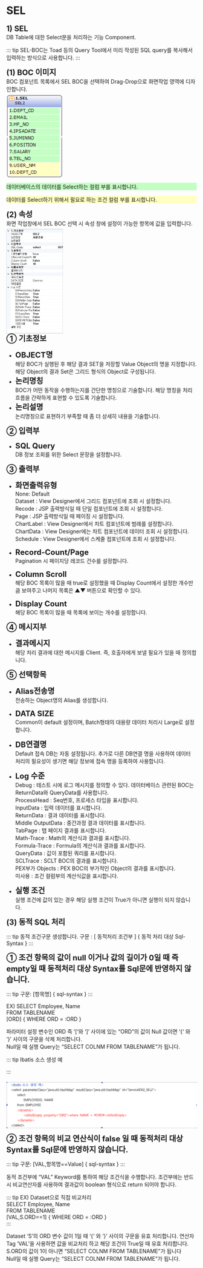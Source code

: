 # SEL

<!--SEL-->
<b style="font-size: 20px">1) SEL</b> <br/>
DB Table에 대한 Select문을 처리하는 기능 Component.
<!-- Remark -->
::: tip <Badge type="tip" text="Remark" vertical="middle" /> 
SEL-BOC는 Toad 등의 Query Tool에서 미리 작성된 SQL query를 복사해서 입력하는 방식으로 사용합니다.
:::
<!-- -->

<b style="font-size: 20px">(1) BOC 이미지</b><br/>
BOC 컴포넌트 목록에서 SEL BOC을 선택하여 Drag-Drop으로 화면작업 영역에 디자인합니다. <br/>
<img src="../../.vuepress\public\documentation\service-model\BOC\DataBaseBOC\SELBoc(2).png" style="position: relative;top: 5px; width:150px;"> <br/>
<p style="background-color: rgb(195, 255, 195);">데이터베이스의 데이터를 Select하는 컬럼 부를 표시합니다.</p> 
<p style="background-color: rgb(255, 255, 193);">데이터를 Select하기 위해서 필요로 하는 조건 컬럼 부를 표시합니다.</p>

<b style="font-size: 20px">(2) 속성</b><br/>
화면 작업창에서 SEL BOC 선택 시 속성 창에 설정이 가능한 항목에 값을 입력합니다.<br/>
<img src="../../.vuepress\public\documentation\service-model\BOC\DataBaseBOC\Property(7).png" style="position: relative;top: 5px; width:150px;"> <br/>
<b style="font-size: 20px">➀ 기초정보 </b><br/>
- <b style="font-size: 20px">OBJECT명 </b><br/>
해당 BOC가 실행된 후 해당 결과 SET을 저장할 Value Object의 명을 지정합니다. 해당 Object의 결과 Set은 그리드 형식의 Object로 구성됩니다.<br/>
- <b style="font-size: 20px">논리명칭 </b><br/>
BOC가 어떤 동작을 수행하는지를 간단한 명칭으로 기술합니다. 해당 명칭을 처리 흐름을 간략하게 표현할 수 있도록 기술합니다.<br/>
- <b style="font-size: 20px">논리설명 </b><br/>
논리명칭으로 표현하기 부족할 때 좀 더 상세히 내용을 기술합니다.

<b style="font-size: 20px">➁ 입력부</b><br/>
- <b style="font-size: 20px">SQL Query </b><br/>
DB 정보 조회를 위한 Select 문장을 설정합니다.

<b style="font-size: 20px">➂ 출력부</b><br/>
- <b style="font-size: 20px">화면출력유형 </b><br/>
None: Default<br/>
Dataset : View Designer에서 그리드 컴포넌트에 조회 시 설정합니다. <br/>
Recode : JSP 출력방식일 때 단일 컴포넌트에 조회 시 설정합니다. <br/>
Page : JSP 출력방식일 때 페이징 시 설정합니다.<br/>
ChartLabel : View Designer에서 차트 컴포넌트에 범례를 설정합니다.<br/>
ChartData : View Designer에는 차트 컴포넌트에 데이터 조회 시 설정합니다. <br/>
Schedule : View Designer에서 스케줄 컴포넌트에 조회 시 설정합니다.<br/>

- <b style="font-size: 20px">Record-Count/Page </b><br/>
Pagination 시 페이지당 레코드 건수를 설정합니다.

- <b style="font-size: 20px">Column Scroll </b><br/>
해당 BOC 목록이 많을 때 true로 설정했을 때 Display Count에서 설정한 개수만큼 보여주고 나머지 목록은 ▲▼ 버튼으로 확인할 수 있다.

- <b style="font-size: 20px">Display Count </b><br/>
해당 BOC 목록이 많을 때 목록에 보이는 개수를 설정합니다.

<b style="font-size: 20px">➃ 메시지부</b><br/>
- <b style="font-size: 20px">결과메시지 </b><br/>
해당 처리 결과에 대한 메시지를 Client. 즉, 호출자에게 보낼 필요가 있을 때 정의합니다.

<b style="font-size: 20px">➄ 선택항목</b><br/>
- <b style="font-size: 20px">Alias전송명 </b><br/>
전송하는 Object명의 Alias를 생성합니다.

- <b style="font-size: 20px">DATA SIZE </b><br/>
Common이 default 설정이며, Batch형태의 대용량 데이터 처리시 Large로 설정합니다.

- <b style="font-size: 20px">DB연결명 </b><br/>
Default 접속 DB는 자동 설정됩니다. 추가로 다른 DB연결 명을 사용하여 데이터 처리의 필요성이 생기면 해당 정보에 접속 명을 등록하여 사용합니다.

- <b style="font-size: 20px">Log 수준 </b><br/>
Debug : 테스트 시에 로그 메시지를 정의할 수 있다. 데이터베이스 관련된 BOC는 ReturnData와 QueryData를 사용합니다.<br/>
ProcessHead : Seq번호, 프로세스 타입을 표시합니다.<br/>
InputData : 입력 데이터를 표시합니다.<br/>
ReturnData : 결과 데이터를 표시합니다.<br/>
Middle OutputData : 중간과정 결과 데이터를 표시합니다.<br/>
TabPage : 탭 페이지 결과를 표시합니다.<br/>
Math-Trace : Math의 계산식과 결과를 표시합니다.<br/>
Formula-Trace : Formula의 계산식과 결과를 표시합니다.<br/>
QueryData : 값이 포함된 쿼리를 표시합니다.<br/>
SCLTrace : SCLT BOC의 결과를 표시합니다.<br/>
PEX부가 Objects : PEX BOC의 부가적인 Object의 결과를 표시합니다.<br/>
미사용 : 조건 컬럼부의 계산식값을 표시합니다.<br/>

- <b style="font-size: 20px">실행 조건 </b><br/>
실행 조건에 값이 있는 경우 해당 실행 조건이 True가 아니면 실행이 되지 않습니다.

<b style="font-size: 20px">(3) 동적 SQL 처리</b><br/>
<!-- Remark -->
::: tip <Badge type="tip" text="Remark" vertical="middle" /> 
  동적 조건구문 생성합니다.
  구문 : [ 동적처리 조건부 ] { 동적 처리 대상 Sql-Syntax }
:::
<!-- -->
<b style="font-size: 20px">➀ 조건 항목의 값이 null 이거나 값의 길이가 0일 때 즉 empty일 때 동적처리 대상 Syntax를 Sql문에 반영하지 않습니다.</b><br/>
<!-- Remark -->
::: tip <Badge type="tip" text="Remark" vertical="middle" /> 
  구문: [항목명] { sql-syntax }
:::
<!-- -->
EX) SELECT Employee, Name <br/>
    FROM TABLENAME <br/> 
    [ORD] { WHERE ORD = :ORD }

파라미터 설정 변수인 ORD 즉 ‘[‘와 ‘]’ 사이에 있는 “ORD”의 값이 Null 값이면 ‘{‘ 와 ‘}’ 사이의 구문을 삭제 처리합니다.<br/>
Null일 때 실행 Query는 “SELECT COLNM FROM TABLENAME”가 됩니다.
<!-- Remark -->
::: tip <Badge type="tip" text="Remark" vertical="middle" /> 
Ibatis 소스 생성 예

:::
<!-- -->
<img src="../../.vuepress\public\documentation\service-model\BOC\DataBaseBOC\Ibatis.png" style="position: relative;top: 5px;"> <br/>

<b style="font-size: 20px">➁ 조건 항목의 비교 연산식이 false 일 때 동적처리 대상 Syntax를 Sql문에 반영하지 않습니다.</b><br/>
<!-- Remark -->
::: tip <Badge type="tip" text="Remark" vertical="middle" /> 
  구문: [VAL,항목명==Value] { sql-syntax }
:::
<!-- -->
동적 조건부에 “VAL” Keyword를 통하여 해당 조건식을 수행합니다. 조건부에는 반드시 비교연산자를 사용하여 결과값이 boolean 형식으로 return 되어야 합니다.
<!-- Remark -->
::: tip <Badge type="tip" text="Remark" vertical="middle" /> 
  EX) Dataset으로 직접 비교처리 <br/>
    SELECT Employee, Name <br/>
    FROM TABLENAME<br/>
    [VAL,S.ORD==1] { WHERE ORD = :ORD }<br/>
:::
<!-- -->

Dataset ‘S’의 ORD 변수 값이 1일 때 ‘{‘ 와 ‘}’ 사이의 구문을 유효 처리합니다. 연산자 Tag ‘VAL’을 사용하면 값을 비교처리 하고 해당 조건이 True일 때 유효 처리합니다. <br/>
S.ORD의 값이 1이 아니면 “SELECT COLNM FROM TABLENAME”가 됩니다<br/>
Null일 때 실행 Query는 “SELECT COLNM FROM TABLENAME”가 됩니다.<br/>
